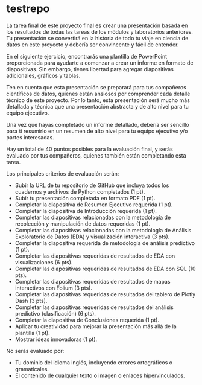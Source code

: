 # testrepo
La tarea final de este proyecto final es crear una presentación basada en los resultados de todas las tareas de los módulos y laboratorios anteriores. Tu presentación se convertirá en la historia de todo tu viaje en ciencia de datos en este proyecto y debería ser convincente y fácil de entender.

En el siguiente ejercicio, encontrarás una plantilla de PowerPoint proporcionada para ayudarte a comenzar a crear un informe en formato de diapositivas. Sin embargo, tienes libertad para agregar diapositivas adicionales, gráficos y tablas.

Ten en cuenta que esta presentación se preparará para tus compañeros científicos de datos, quienes están ansiosos por comprender cada detalle técnico de este proyecto. Por lo tanto, esta presentación será mucho más detallada y técnica que una presentación abstracta y de alto nivel para tu equipo ejecutivo.

Una vez que hayas completado un informe detallado, debería ser sencillo para ti resumirlo en un resumen de alto nivel para tu equipo ejecutivo y/o partes interesadas.

Hay un total de 40 puntos posibles para la evaluación final, y serás evaluado por tus compañeros, quienes también están completando esta tarea.

Los principales criterios de evaluación serán:

- Subir la URL de tu repositorio de GitHub que incluya todos los cuadernos y archivos de Python completados (1 pt).
- Subir tu presentación completada en formato PDF (1 pt).
- Completar la diapositiva de Resumen Ejecutivo requerida (1 pt).
- Completar la diapositiva de Introducción requerida (1 pt).
- Completar las diapositivas relacionadas con la metodología de recolección y manipulación de datos requeridas (1 pt).
- Completar las diapositivas relacionadas con la metodología de Análisis Exploratorio de Datos (EDA) y visualización interactiva (3 pts).
- Completar la diapositiva requerida de metodología de análisis predictivo (1 pt).
- Completar las diapositivas requeridas de resultados de EDA con visualizaciones (6 pts).
- Completar las diapositivas requeridas de resultados de EDA con SQL (10 pts).
- Completar las diapositivas requeridas de resultados de mapas interactivos con Folium (3 pts).
- Completar las diapositivas requeridas de resultados del tablero de Plotly Dash (3 pts).
- Completar las diapositivas requeridas de resultados del análisis predictivo (clasificación) (6 pts).
- Completar la diapositiva de Conclusiones requerida (1 pt).
- Aplicar tu creatividad para mejorar la presentación más allá de la plantilla (1 pt).
- Mostrar ideas innovadoras (1 pt).

No serás evaluado por:

- Tu dominio del idioma inglés, incluyendo errores ortográficos o gramaticales.
- El contenido de cualquier texto o imagen o enlaces hipervinculados.
